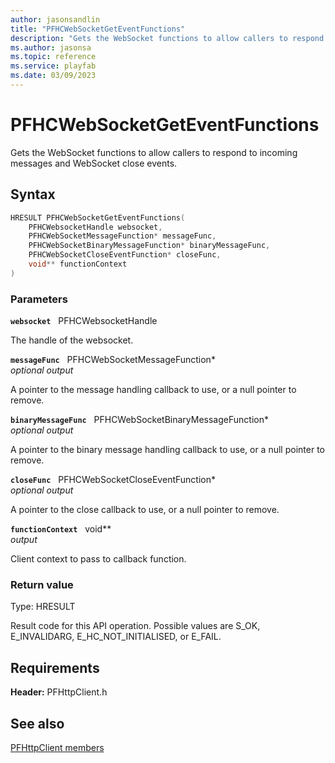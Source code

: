 ```yaml
---
author: jasonsandlin
title: "PFHCWebSocketGetEventFunctions"
description: "Gets the WebSocket functions to allow callers to respond to incoming messages and WebSocket close events."
ms.author: jasonsa
ms.topic: reference
ms.service: playfab
ms.date: 03/09/2023
---
```


# PFHCWebSocketGetEventFunctions  

Gets the WebSocket functions to allow callers to respond to incoming messages and WebSocket close events.  

## Syntax  
  
```cpp
HRESULT PFHCWebSocketGetEventFunctions(  
    PFHCWebsocketHandle websocket,  
    PFHCWebSocketMessageFunction* messageFunc,  
    PFHCWebSocketBinaryMessageFunction* binaryMessageFunc,  
    PFHCWebSocketCloseEventFunction* closeFunc,  
    void** functionContext  
)  
```  
  
### Parameters  
  
**`websocket`** &nbsp; PFHCWebsocketHandle  
  
The handle of the websocket.  
  
**`messageFunc`** &nbsp; PFHCWebSocketMessageFunction*  
*optional output*  
  
A pointer to the message handling callback to use, or a null pointer to remove.  
  
**`binaryMessageFunc`** &nbsp; PFHCWebSocketBinaryMessageFunction*  
*optional output*  
  
A pointer to the binary message handling callback to use, or a null pointer to remove.  
  
**`closeFunc`** &nbsp; PFHCWebSocketCloseEventFunction*  
*optional output*  
  
A pointer to the close callback to use, or a null pointer to remove.  
  
**`functionContext`** &nbsp; void**  
*output*  
  
Client context to pass to callback function.  
  
  
### Return value
Type: HRESULT
  
Result code for this API operation. Possible values are S_OK, E_INVALIDARG, E_HC_NOT_INITIALISED, or E_FAIL.
  
  
## Requirements  
  
**Header:** PFHttpClient.h
  
## See also  
[PFHttpClient members](../pfhttpclient_members.md)  

  
  
